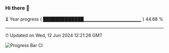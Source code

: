 ### Hi there 👋

⏳ Year progress { █████████████▁▁▁▁▁▁▁▁▁▁▁▁▁▁▁▁▁ } 44.68 %

---

⏰ Updated on Wed, 12 Jun 2024 12:21:26 GMT

![Progress Bar CI](https://github.com/liununu/liununu/workflows/Progress%20Bar%20CI/badge.svg)
